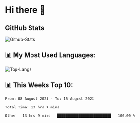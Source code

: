 # Hi there 👋

## GitHub Stats
![Github-Stats](https://github-readme-stats-sigma-five.vercel.app/api?username=ltorson&show_icons=true&theme=radical&count_private=true)

## 📊 My Most Used Languages:
![Top-Langs](https://github-readme-stats-sigma-five.vercel.app/api/top-langs/?username=LTorson&layout=compact&langs_count=10)

## 📊 This Weeks Top 10:
<!--START_SECTION:waka-->

```text
From: 08 August 2023 - To: 15 August 2023

Total Time: 13 hrs 9 mins

Other   13 hrs 9 mins   █████████████████████████   100.00 %
```

<!--END_SECTION:waka-->

